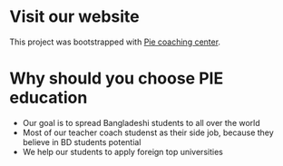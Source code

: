 # Visit our website

This project was bootstrapped with [Pie coaching center](https://jovial-mestorf-45a59d.netlify.app/).

# Why should you choose PIE education

* Our goal is to spread Bangladeshi students to all over the world
* Most of our teacher coach studenst as their side job, because they believe in BD students potential
* We help our students to apply foreign top universities
